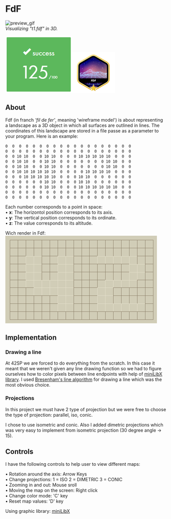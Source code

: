 # FdF
![preview_gif](/images/preview_fdf.gif)  
*Visualizing "t1.fdf" in 3D.*  

![score](/images/s_fdf.png)![badge](/images/fdf.png)  

## About
Fdf (in franch *'fil de fer'*, meaning 'wireframe model') is about representing a landscape as a 3D object in which all surfaces are outlined in lines. The coordinates of this landscape are stored in a file passe as a parameter to your program. Here is an example:

```
0  0  0  0  0  0  0  0  0  0  0  0  0  0  0  0  0  0  0
0  0  0  0  0  0  0  0  0  0  0  0  0  0  0  0  0  0  0
0  0 10 10  0  0 10 10  0  0  0 10 10 10 10 10  0  0  0
0  0 10 10  0  0 10 10  0  0  0  0  0  0  0 10 10  0  0
0  0 10 10  0  0 10 10  0  0  0  0  0  0  0 10 10  0  0
0  0 10 10 10 10 10 10  0  0  0  0 10 10 10 10  0  0  0
0  0  0 10 10 10 10 10  0  0  0 10 10  0  0  0  0  0  0
0  0  0  0  0  0 10 10  0  0  0 10 10  0  0  0  0  0  0
0  0  0  0  0  0 10 10  0  0  0 10 10 10 10 10 10  0  0
0  0  0  0  0  0  0  0  0  0  0  0  0  0  0  0  0  0  0
0  0  0  0  0  0  0  0  0  0  0  0  0  0  0  0  0  0  0
```

Each number corresponds to a point in space:  
• **x**: The horizontol position corresponds to its axis.  
• **y**: The vertical position corresponds to its ordinate.  
• **z**: The value corresponds to its altitude.  

Wich render in Fdf:  
![42](/images/preview_42.png)  

## Implementation

### Drawing a line

At 42SP we are forced to do everything from the scratch. In this case it meant that we weren't given any line drawing function so we had to figure ourselves how to color pixels between line endpoints with help of [miniLibX library](https://github.com/42Paris/minilibx-linuxl
). I used [Bresenham's line algorithm](https://en.wikipedia.org/wiki/Bresenham%27s_line_algorithm) for drawing a line which was the most obvious choice.

### Projections

In this project we must have 2 type of projection but we were free to choose the type of projection:
parallel, iso, conic.

I chose to use isometric and conic. Also I added dimetric projections which was very easy to implement from isometric projection (30 degree angle -> 15).

## Controls

I have the following controls to help user to view different maps:

• Rotation around the axis: Arrow Keys  
• Change projections: 1 = ISO 2 = DIMETRIC 3 = CONIC  
• Zooming in and out: Mouse sroll  
• Moving the map on the screen: Right click  
• Change color mode: 'C' key  
• Reset map values: 'D' key  

Using graphic library: [miniLibX](https://github.com/42Paris/minilibx-linuxl)